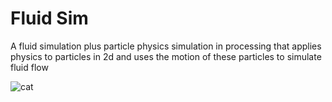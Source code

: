 # Fluid Sim
A fluid simulation plus particle physics simulation in processing that applies physics to particles in 2d and uses the motion of these particles to simulate fluid flow

![cat]("/FluidSimulation/output.gif")